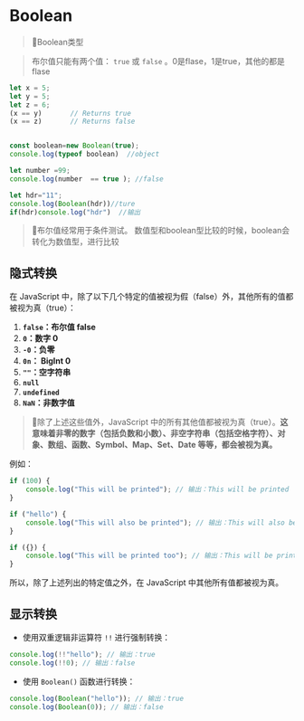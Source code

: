 # Boolean

<!-- ## 目录

- [隐式转换](#隐式转换)
- [显示转换](#显示转换) -->

> 📌Boolean类型

> 布尔值只能有两个值： `true` 或 `false` 。0是flase，1是true，其他的都是flase

```javascript
let x = 5;
let y = 5;
let z = 6;
(x == y)       // Returns true
(x == z)       // Returns false


const boolean=new Boolean(true);
console.log(typeof boolean)  //object

let number =99;
console.log(number  == true ); //false

let hdr="11";
console.log(Boolean(hdr))//ture
if(hdr)console.log("hdr")  //输出
```

> 📌布尔值经常用于条件测试。 数值型和boolean型比较的时候，boolean会转化为数值型，进行比较

## 隐式转换

在 JavaScript 中，除了以下几个特定的值被视为假（false）外，其他所有的值都被视为真（true）：

1. **`false`：布尔值 false**
2. **`0`：数字 0**
3. **`-0`：负零**
4. **`0n`： BigInt 0**
5. **`""`：空字符串**
6. **`null`**
7. **`undefined`**
8. **`NaN`：非数字值**

> 📌除了上述这些值外，JavaScript 中的所有其他值都被视为真（true）。**这意味着非零的数字（包括负数和小数）、非空字符串（包括空格字符）、对象、数组、函数、Symbol、Map、Set、Date 等等，都会被视为真。**

例如：

```javascript
if (100) {
    console.log("This will be printed"); // 输出：This will be printed
}

if ("hello") {
    console.log("This will also be printed"); // 输出：This will also be printed
}

if ({}) {
    console.log("This will be printed too"); // 输出：This will be printed too
}
```

所以，除了上述列出的特定值之外，在 JavaScript 中其他所有值都被视为真。

## 显示转换

- 使用双重逻辑非运算符 `!!` 进行强制转换：

```javascript
console.log(!!"hello"); // 输出：true
console.log(!!0); // 输出：false
```

- 使用 `Boolean()` 函数进行转换：

```javascript
console.log(Boolean("hello")); // 输出：true
console.log(Boolean(0)); // 输出：false
```
